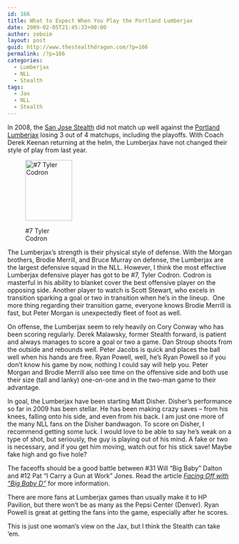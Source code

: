 ```yaml
---
id: 166
title: What to Expect When You Play the Portland Lumberjax
date: 2009-02-05T21:45:33+00:00
author: zeboim
layout: post
guid: http://www.thestealthdragon.com/?p=166
permalink: /?p=166
categories:
  - Lumberjax
  - NLL
  - Stealth
tags:
  - Jax
  - NLL
  - Stealth
---
```

In 2008, the [San Jose Stealth](http://www.sjstealth.com) did not match up well against the [Portland Lumberjax](http://www.portlandjax.com) losing 3 out of 4 matchups, including the playoffs. With Coach Derek Keenan returning at the helm, the Lumberjax have not changed their style of play from last year.<figure style="width: 105px" class="wp-caption alignright">

<img title="Tyler Codron Lumberjax" src="http://www.portlandjax.com/uploads/members/medium/Codron_Tyler_1.jpg" alt="#7 Tyler Codron" width="105" height="136" /> <figcaption class="wp-caption-text">#7 Tyler Codron</figcaption></figure> 

The Lumberjax&#8217;s strength is their physical style of defense. With the Morgan brothers, Brodie Merrill, and Bruce Murray on defense, the Lumberjax are the largest defensive squad in the NLL. However, I think the most effective Lumberjax defensive player has got to be #7, Tyler Codron. Codron is masterful in his ability to blanket cover the best offensive player on the opposing side. Another player to watch is Scott Stewart, who excels in transition sparking a goal or two in transition when he&#8217;s in the lineup.  One more thing regarding their transition game, everyone knows Brodie Merrill is fast, but Peter Morgan is unexpectedly fleet of foot as well.

On offense, the Lumberjax seem to rely heavily on Cory Conway who has been scoring regularly. Derek Malawsky, former Stealth forward, is patient and always manages to score a goal or two a game. Dan Stroup shoots from the outside and rebounds well. Peter Jacobs is quick and places the ball well when his hands are free. Ryan Powell, well, he&#8217;s Ryan Powell so if you don&#8217;t know his game by now, nothing I could say will help you. Peter Morgan and Brodie Merrill also see time on the offensive side and both use their size (tall and lanky) one-on-one and in the two-man game to their advantage.

In goal, the Lumberjax have been starting Matt Disher. Disher&#8217;s performance so far in 2009 has been stellar. He has been making crazy saves &#8211; from his knees, falling onto his side, and even from his back. I am just one more of the many NLL fans on the Disher bandwagon. To score on Disher, I recommend getting some luck. I would love to be able to say he&#8217;s weak on a type of shot, but seriously, the guy is playing out of his mind. A fake or two is necessary, and if you get him moving, watch out for his stick save! Maybe fake high and go five hole?

The faceoffs should be a good battle between #31 Will &#8220;Big Baby&#8221; Dalton and #12 Pat &#8220;I Carry a Gun at Work&#8221; Jones. Read the article  _[Facing Off with &#8220;Big Baby D&#8221;](http://www.sjstealth.com/articles/view/219/)_ for more information.

There are more fans at Lumberjax games than usually make it to HP Pavilion, but there won&#8217;t be as many as the Pepsi Center (Denver). Ryan Powell is great at getting the fans into the game, especially after he scores.

This is just one woman&#8217;s view on the Jax, but I think the Stealth can take &#8217;em.